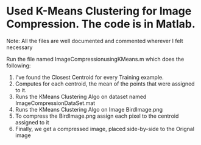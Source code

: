 # Used K-Means Clustering for Image Compression. The code is in Matlab.
Note: All the files are well documented and commented wherever I felt necessary

Run the file named ImageCompressionusingKMeans.m which does the following:
1. I've found the Closest Centroid for every Training example.
2. Computes for each centroid, the mean of the points that were assigned to it.
3. Runs the KMeans Clustering Algo on dataset named ImageCompressionDataSet.mat
4. Runs the KMeans Clustering Algo on Image BirdImage.png
5. To compress the BirdImage.png assign each pixel to the centroid assigned to it
6. Finally, we get a compressed image, placed side-by-side to the Orignal image
